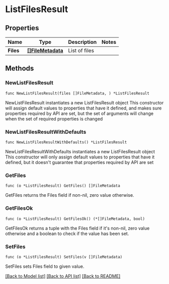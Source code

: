 # ListFilesResult

## Properties

Name | Type | Description | Notes
------------ | ------------- | ------------- | -------------
**Files** | [**[]FileMetadata**](FileMetadata.md) | List of files | 

## Methods

### NewListFilesResult

`func NewListFilesResult(files []FileMetadata, ) *ListFilesResult`

NewListFilesResult instantiates a new ListFilesResult object
This constructor will assign default values to properties that have it defined,
and makes sure properties required by API are set, but the set of arguments
will change when the set of required properties is changed

### NewListFilesResultWithDefaults

`func NewListFilesResultWithDefaults() *ListFilesResult`

NewListFilesResultWithDefaults instantiates a new ListFilesResult object
This constructor will only assign default values to properties that have it defined,
but it doesn't guarantee that properties required by API are set

### GetFiles

`func (o *ListFilesResult) GetFiles() []FileMetadata`

GetFiles returns the Files field if non-nil, zero value otherwise.

### GetFilesOk

`func (o *ListFilesResult) GetFilesOk() (*[]FileMetadata, bool)`

GetFilesOk returns a tuple with the Files field if it's non-nil, zero value otherwise
and a boolean to check if the value has been set.

### SetFiles

`func (o *ListFilesResult) SetFiles(v []FileMetadata)`

SetFiles sets Files field to given value.



[[Back to Model list]](../README.md#documentation-for-models) [[Back to API list]](../README.md#documentation-for-api-endpoints) [[Back to README]](../README.md)


